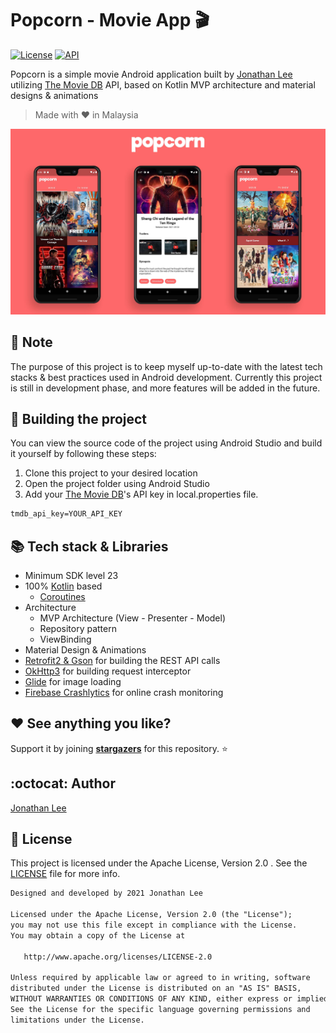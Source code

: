 <h1>Popcorn - Movie App 🎬</h1>

<p>
  <a href="https://opensource.org/licenses/Apache-2.0"><img alt="License" src="https://img.shields.io/badge/License-Apache%202.0-blue.svg"/></a>
  <a href="https://android-arsenal.com/api?level=23"><img alt="API" src="https://img.shields.io/badge/API-23%2B-brightgreen.svg?style=flat"/></a>
</p>

Popcorn is a simple movie Android application built
by [Jonathan Lee](https://github.com/jonathanlee06)
utilizing [The Movie DB](https://www.themoviedb.org/) API, based on Kotlin MVP architecture and
material designs & animations

> Made with :heart: in Malaysia

<p align="center">
<img src="/previews/preview.jpg" />
</p>

## :page_with_curl: Note

The purpose of this project is to keep myself up-to-date with the latest tech stacks & best
practices used in Android development. Currently this project is still in development phase, and
more features will be added in the future.

## :hammer: Building the project

You can view the source code of the project using Android Studio and build it yourself by following
these steps:

1. Clone this project to your desired location
2. Open the project folder using Android Studio
3. Add your [The Movie DB](https://www.themoviedb.org/)'s API key in local.properties file.

```xml
tmdb_api_key=YOUR_API_KEY
```

## :books: Tech stack & Libraries

- Minimum SDK level 23
- 100% [Kotlin](https://kotlinlang.org/) based
  + [Coroutines](https://github.com/Kotlin/kotlinx.coroutines)
- Architecture
  - MVP Architecture (View - Presenter - Model)
  - Repository pattern
  - ViewBinding
- Material Design & Animations
- [Retrofit2 & Gson](https://github.com/square/retrofit) for building the REST API calls
- [OkHttp3](https://github.com/square/okhttp) for building request interceptor
- [Glide](https://github.com/bumptech/glide) for image loading
- [Firebase Crashlytics](https://firebase.google.com/docs/crashlytics/) for online crash monitoring

## :heart: See anything you like?

Support it by joining __[stargazers](https://github.com/jonathanlee06/Popcorn/stargazers)__ for this
repository. :star:

## :octocat: Author

[Jonathan Lee](https://github.com/jonathanlee06)

## :bookmark_tabs: License

This project is licensed under the Apache License, Version 2.0 . See
the [LICENSE](https://github.com/jonathanlee06/Popcorn/blob/master/LICENSE) file for more info.

```xml
Designed and developed by 2021 Jonathan Lee

Licensed under the Apache License, Version 2.0 (the "License");
you may not use this file except in compliance with the License.
You may obtain a copy of the License at

   http://www.apache.org/licenses/LICENSE-2.0

Unless required by applicable law or agreed to in writing, software
distributed under the License is distributed on an "AS IS" BASIS,
WITHOUT WARRANTIES OR CONDITIONS OF ANY KIND, either express or implied.
See the License for the specific language governing permissions and
limitations under the License.
```

